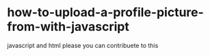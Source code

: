 # how-to-upload-a-profile-picture-from-with-javascript
javascript and html
please you can contribuete to this 
